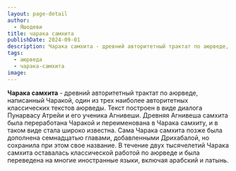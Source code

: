 ```yaml
---
layout: page-detail
author:
  - Яшодеви
title: чарака самхита
publishDate: 2024-09-01
description: Чарака самхита - древний авторитетный трактат по аюрведе, написанный Чаракой, один из трех наиболее авторитетных классических текстов аюрведы. Текст построен в виде диалога Пунарвасу Атрейи и его ученика Агнивеши. Древняя Агнивеша самхита была переработана Чаракой и переименована в Чарака самхиту, и в таком виде стала широко известна. Сама Чарака самхита позже была дополнена семнадцатью главами, добавленными Дрихабалой, но сохранила при этом свое название. В течение двух тысячелетий Чарака самхита оставалась классической работой по аюрведе и была переведена на многие иностранные языки, включая арабский и латынь.
tags:
  - аюрведа
  - чарака-самхита
image:
---
```

**Чарака самхита** - древний авторитетный трактат по аюрведе, написанный Чаракой, один из трех наиболее авторитетных классических текстов аюрведы. Текст построен в виде диалога Пунарвасу Атрейи и его ученика Агнивеши. Древняя Агнивеша самхита была переработана Чаракой и переименована в Чарака самхиту, и в таком виде стала широко известна. Сама Чарака самхита позже была дополнена семнадцатью главами, добавленными Дрихабалой, но сохранила при этом свое название. В течение двух тысячелетий Чарака самхита оставалась классической работой по аюрведе и была переведена на многие иностранные языки, включая арабский и латынь.

